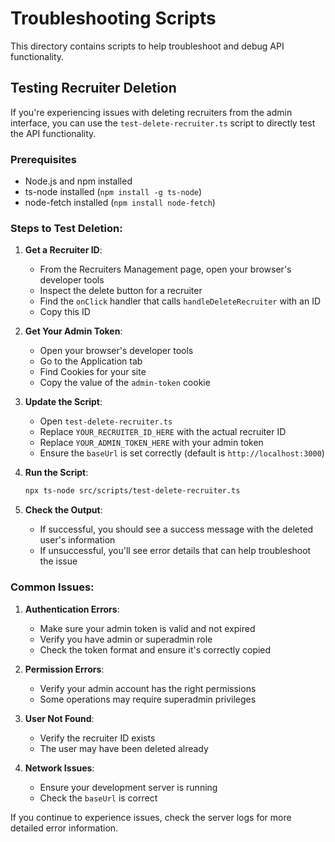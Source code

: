 # Troubleshooting Scripts

This directory contains scripts to help troubleshoot and debug API functionality.

## Testing Recruiter Deletion

If you're experiencing issues with deleting recruiters from the admin interface, you can use the `test-delete-recruiter.ts` script to directly test the API functionality.

### Prerequisites

- Node.js and npm installed
- ts-node installed (`npm install -g ts-node`)
- node-fetch installed (`npm install node-fetch`)

### Steps to Test Deletion:

1. **Get a Recruiter ID**:
   - From the Recruiters Management page, open your browser's developer tools
   - Inspect the delete button for a recruiter
   - Find the `onClick` handler that calls `handleDeleteRecruiter` with an ID
   - Copy this ID

2. **Get Your Admin Token**:
   - Open your browser's developer tools
   - Go to the Application tab
   - Find Cookies for your site
   - Copy the value of the `admin-token` cookie

3. **Update the Script**:
   - Open `test-delete-recruiter.ts`
   - Replace `YOUR_RECRUITER_ID_HERE` with the actual recruiter ID
   - Replace `YOUR_ADMIN_TOKEN_HERE` with your admin token
   - Ensure the `baseUrl` is set correctly (default is `http://localhost:3000`)

4. **Run the Script**:
   ```bash
   npx ts-node src/scripts/test-delete-recruiter.ts
   ```

5. **Check the Output**:
   - If successful, you should see a success message with the deleted user's information
   - If unsuccessful, you'll see error details that can help troubleshoot the issue

### Common Issues:

1. **Authentication Errors**:
   - Make sure your admin token is valid and not expired
   - Verify you have admin or superadmin role
   - Check the token format and ensure it's correctly copied

2. **Permission Errors**:
   - Verify your admin account has the right permissions
   - Some operations may require superadmin privileges

3. **User Not Found**:
   - Verify the recruiter ID exists
   - The user may have been deleted already

4. **Network Issues**:
   - Ensure your development server is running
   - Check the `baseUrl` is correct

If you continue to experience issues, check the server logs for more detailed error information. 
